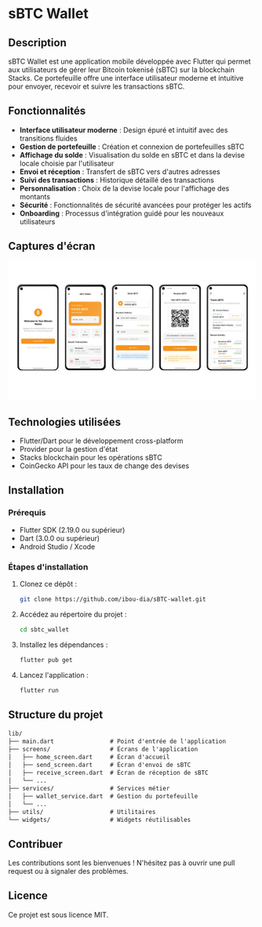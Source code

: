 # sBTC Wallet

## Description

sBTC Wallet est une application mobile développée avec Flutter qui permet aux utilisateurs de gérer leur Bitcoin tokenisé (sBTC) sur la blockchain Stacks. Ce portefeuille offre une interface utilisateur moderne et intuitive pour envoyer, recevoir et suivre les transactions sBTC.

## Fonctionnalités

- **Interface utilisateur moderne** : Design épuré et intuitif avec des transitions fluides
- **Gestion de portefeuille** : Création et connexion de portefeuilles sBTC
- **Affichage du solde** : Visualisation du solde en sBTC et dans la devise locale choisie par l'utilisateur
- **Envoi et réception** : Transfert de sBTC vers d'autres adresses
- **Suivi des transactions** : Historique détaillé des transactions
- **Personnalisation** : Choix de la devise locale pour l'affichage des montants
- **Sécurité** : Fonctionnalités de sécurité avancées pour protéger les actifs
- **Onboarding** : Processus d'intégration guidé pour les nouveaux utilisateurs

## Captures d'écran

![Captures d'écran](assets/images/sbtc-wallet.jpg)


## Technologies utilisées

- Flutter/Dart pour le développement cross-platform
- Provider pour la gestion d'état
- Stacks blockchain pour les opérations sBTC
- CoinGecko API pour les taux de change des devises

## Installation

### Prérequis

- Flutter SDK (2.19.0 ou supérieur)
- Dart (3.0.0 ou supérieur)
- Android Studio / Xcode

### Étapes d'installation

1. Clonez ce dépôt :
   ```bash
   git clone https://github.com/ibou-dia/sBTC-wallet.git
   ```

2. Accédez au répertoire du projet :
   ```bash
   cd sbtc_wallet
   ```

3. Installez les dépendances :
   ```bash
   flutter pub get
   ```

4. Lancez l'application :
   ```bash
   flutter run
   ```

## Structure du projet

```
lib/
├── main.dart                # Point d'entrée de l'application
├── screens/                 # Écrans de l'application
│   ├── home_screen.dart     # Écran d'accueil
│   ├── send_screen.dart     # Écran d'envoi de sBTC
│   ├── receive_screen.dart  # Écran de réception de sBTC
│   └── ...
├── services/                # Services métier
│   ├── wallet_service.dart  # Gestion du portefeuille
│   └── ...
├── utils/                   # Utilitaires
└── widgets/                 # Widgets réutilisables
```

## Contribuer

Les contributions sont les bienvenues ! N'hésitez pas à ouvrir une pull request ou à signaler des problèmes.

## Licence

Ce projet est sous licence MIT.
